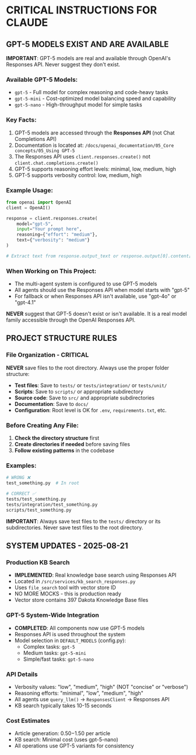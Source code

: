# CRITICAL INSTRUCTIONS FOR CLAUDE

## GPT-5 MODELS EXIST AND ARE AVAILABLE

**IMPORTANT**: GPT-5 models are real and available through OpenAI's Responses API. Never suggest they don't exist.

### Available GPT-5 Models:
- `gpt-5` - Full model for complex reasoning and code-heavy tasks
- `gpt-5-mini` - Cost-optimized model balancing speed and capability  
- `gpt-5-nano` - High-throughput model for simple tasks

### Key Facts:
1. GPT-5 models are accessed through the **Responses API** (not Chat Completions API)
2. Documentation is located at: `/docs/openai_documentation/05_Core concepts/05_Using GPT-5`
3. The Responses API uses `client.responses.create()` not `client.chat.completions.create()`
4. GPT-5 supports reasoning effort levels: minimal, low, medium, high
5. GPT-5 supports verbosity control: low, medium, high

### Example Usage:
```python
from openai import OpenAI
client = OpenAI()

response = client.responses.create(
    model="gpt-5",
    input="Your prompt here",
    reasoning={"effort": "medium"},
    text={"verbosity": "medium"}
)

# Extract text from response.output_text or response.output[0].content[0].text
```

### When Working on This Project:
- The multi-agent system is configured to use GPT-5 models
- All agents should use the Responses API when model starts with "gpt-5"
- For fallback or when Responses API isn't available, use "gpt-4o" or "gpt-4.1"

**NEVER** suggest that GPT-5 doesn't exist or isn't available. It is a real model family accessible through the OpenAI Responses API.

## PROJECT STRUCTURE RULES

### File Organization - CRITICAL

**NEVER** save files to the root directory. Always use the proper folder structure:

- **Test files**: Save to `tests/` or `tests/integration/` or `tests/unit/`
- **Scripts**: Save to `scripts/` or appropriate subdirectory
- **Source code**: Save to `src/` and appropriate subdirectories
- **Documentation**: Save to `docs/`
- **Configuration**: Root level is OK for `.env`, `requirements.txt`, etc.

### Before Creating Any File:

1. **Check the directory structure** first
2. **Create directories if needed** before saving files
3. **Follow existing patterns** in the codebase

### Examples:
```bash
# WRONG ❌
test_something.py  # In root

# CORRECT ✅
tests/test_something.py
tests/integration/test_something.py
scripts/test_something.py
```

**IMPORTANT**: Always save test files to the `tests/` directory or its subdirectories. Never save test files to the root directory.

## SYSTEM UPDATES - 2025-08-21

### Production KB Search
- **IMPLEMENTED**: Real knowledge base search using Responses API
- Located in `/src/services/kb_search_responses.py`
- Uses `file_search` tool with vector store ID
- NO MORE MOCKS - this is production ready
- Vector store contains 397 Dakota Knowledge Base files

### GPT-5 System-Wide Integration
- **COMPLETED**: All components now use GPT-5 models
- Responses API is used throughout the system
- Model selection in `DEFAULT_MODELS` (config.py):
  - Complex tasks: `gpt-5`
  - Medium tasks: `gpt-5-mini`
  - Simple/fast tasks: `gpt-5-nano`

### API Details
- Verbosity values: "low", "medium", "high" (NOT "concise" or "verbose")
- Reasoning efforts: "minimal", "low", "medium", "high"
- All agents use `query_llm()` → `ResponsesClient` → Responses API
- KB search typically takes 10-15 seconds

### Cost Estimates
- Article generation: $0.50-$1.50 per article
- KB search: Minimal cost (uses gpt-5-nano)
- All operations use GPT-5 variants for consistency
